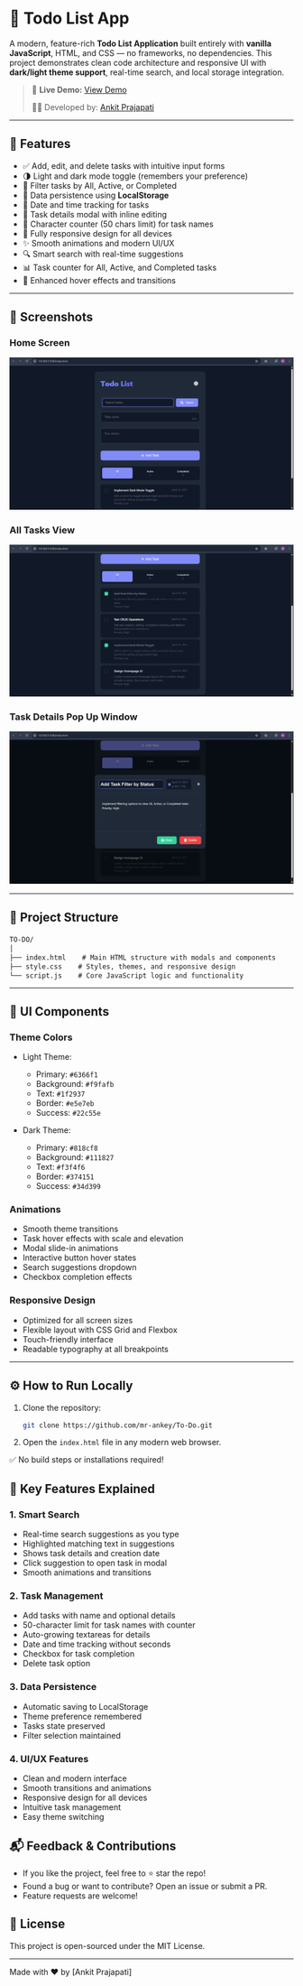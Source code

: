 # 📝 Todo List App

A modern, feature-rich **Todo List Application** built entirely with **vanilla JavaScript**, HTML, and CSS — no frameworks, no dependencies. This project demonstrates clean code architecture and responsive UI with **dark/light theme support**, real-time search, and local storage integration.

> 🔗 **Live Demo:** [View Demo](https://to-do-mrankey.vercel.app/)
> 
> 👨‍💻 Developed by: [Ankit Prajapati](https://github.com/MR-ANKEY)

---

## 🚀 Features

- ✅ Add, edit, and delete tasks with intuitive input forms
- 🌗 Light and dark mode toggle (remembers your preference)
- 🔄 Filter tasks by All, Active, or Completed
- 💾 Data persistence using **LocalStorage**
- 📆 Date and time tracking for tasks
- 🧾 Task details modal with inline editing
- 🧮 Character counter (50 chars limit) for task names
- 📱 Fully responsive design for all devices
- ✨ Smooth animations and modern UI/UX
- 🔍 Smart search with real-time suggestions
- 📊 Task counter for All, Active, and Completed tasks
- 🎨 Enhanced hover effects and transitions

---

## 📸 Screenshots

### Home Screen
![Home Screen](assests/HomeScreen.png)

### All Tasks View
![All Tasks](assests/AllTasks.png)

### Task Details Pop Up Window
![Task Details](assests/TaskPopUp.png)

---

## 📂 Project Structure

```
TO-DO/
│
├── index.html    # Main HTML structure with modals and components
├── style.css    # Styles, themes, and responsive design
└── script.js    # Core JavaScript logic and functionality
```

---

## 🎨 UI Components

### Theme Colors
- Light Theme:
  - Primary: `#6366f1`
  - Background: `#f9fafb`
  - Text: `#1f2937`
  - Border: `#e5e7eb`
  - Success: `#22c55e`

- Dark Theme:
  - Primary: `#818cf8`
  - Background: `#111827`
  - Text: `#f3f4f6`
  - Border: `#374151`
  - Success: `#34d399`

### Animations
- Smooth theme transitions
- Task hover effects with scale and elevation
- Modal slide-in animations
- Interactive button hover states
- Search suggestions dropdown
- Checkbox completion effects

### Responsive Design
- Optimized for all screen sizes
- Flexible layout with CSS Grid and Flexbox
- Touch-friendly interface
- Readable typography at all breakpoints

---

## ⚙️ How to Run Locally

1. Clone the repository:
   ```bash
   git clone https://github.com/mr-ankey/To-Do.git
   ```
2. Open the `index.html` file in any modern web browser.

✅ No build steps or installations required!

## 🧠 Key Features Explained

### 1. Smart Search
- Real-time search suggestions as you type
- Highlighted matching text in suggestions
- Shows task details and creation date
- Click suggestion to open task in modal
- Smooth animations and transitions

### 2. Task Management
- Add tasks with name and optional details
- 50-character limit for task names with counter
- Auto-growing textareas for details
- Date and time tracking without seconds
- Checkbox for task completion
- Delete task option

### 3. Data Persistence
- Automatic saving to LocalStorage
- Theme preference remembered
- Tasks state preserved
- Filter selection maintained

### 4. UI/UX Features
- Clean and modern interface
- Smooth transitions and animations
- Responsive design for all devices
- Intuitive task management
- Easy theme switching

## 📬 Feedback & Contributions

- If you like the project, feel free to ⭐ star the repo!
- Found a bug or want to contribute? Open an issue or submit a PR.
- Feature requests are welcome!

## 📜 License

This project is open-sourced under the MIT License.

---

Made with ❤️ by [Ankit Prajapati]
